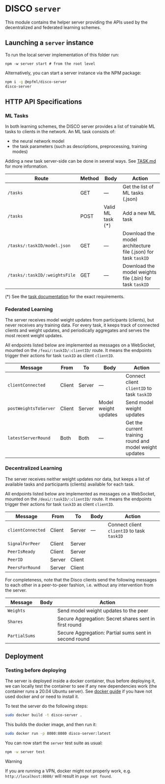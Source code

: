 # DISCO `server`

This module contains the helper server providing the APIs used by the decentralized and federated learning schemes.

## Launching a `server` instance

To run the local server implementation of this folder run:

```
npm -w server start # from the root level
```

Alternatively, you can start a server instance via the NPM package:

```sh
npm i -g @epfml/disco-server
disco-server
```

## HTTP API Specifications

### ML Tasks

In both learning schemes, the DISCO server provides a list of trainable ML tasks to clients in the network. An ML task consists of:

- the neural network model
- the task parameters (such as descriptions, preprocessing, training modes)

Adding a new task server-side can be done in several ways. See [TASK.md](https://github.com/epfml/disco/tree/develop/docs/TASK.md) for more information.

| Route                         | Method | Body               | Action                                                         |
| ----------------------------- | ------ | ------------------ | -------------------------------------------------------------- |
| `/tasks`                      | GET    | —                  | Get the list of ML tasks (.json)                               |
| `/tasks`                      | POST   | Valid ML task (\*) | Add a new ML task                                              |
| `/tasks/:taskID/model.json`   | GET    | —                  | Download the model architecture file (.json) for task `taskID` |
| `/tasks/:taskID/:weightsFile` | GET    | —                  | Download the model weights file (.bin) for task `taskID`       |

(\*) See the [task documentation](https://github.com/epfml/disco/tree/develop/docs/TASK.md) for the exact requirements.

### Federated Learning

The server receives model weight updates from participants (clients), but never receives any training data. For every task, it keeps track of connected clients and weight updates, and periodically aggregates and serves the most recent weight updates.

All endpoints listed below are implemented as messages on a WebSocket, mounted on the `/feai/:taskID/:clientID/` route. It means the endpoints trigger their actions for task `taskID` as client `clientID`.

| Message               | From   | To     | Body                 | Action                                                  |
| --------------------- | ------ | ------ | -------------------- | ------------------------------------------------------- |
| `clientConnected`     | Client | Server | —                    | Connect client `clientID` to task `taskID`              |
| `postWeightsToServer` | Client | Server | Model weight updates | Send model weight updates                               |
| `latestServerRound`   | Both   | Both   | —                    | Get the current training round and model weight updates |

### Decentralized Learning

The server receives neither weight updates nor data, but keeps a list of available tasks and participants (clients) available for each task.

All endpoints listed below are implemented as messages on a WebSocket, mounted on the `/deai/:taskID/:clientID/` route. It means the endpoints trigger their actions for task `taskID` as client `clientID`.

| Message           | From   | To     | Body | Action                                     |
| ----------------- | ------ | ------ | ---- | ------------------------------------------ |
| `clientConnected` | Client | Server | —    | Connect client `clientID` to task `taskID` |
| `SignalForPeer`   | Client | Server |
| `PeerIsReady`     | Client | Server |
| `PeerID`          | Server | Client |
| `PeersForRound`   | Server | Client |

For completeness, note that the Disco clients send the following messages to each other in a peer-to-peer fashion, i.e. without any intervention from the server.

| Message       | Body | Action                                                |
| ------------- | ---- | ----------------------------------------------------- |
| `Weights`     |      | Send model weight updates to the peer                 |
| `Shares`      |      | Secure Aggregation: Secret shares sent in first round |
| `PartialSums` |      | Secure Aggregation: Partial sums sent in second round |

## Deployment

### Testing before deploying

The server is deployed inside a docker container, thus before deploying it, we can locally test the container to see if any new dependencies work (the container runs a 20.04 Ubuntu server). See [docker guide](https://docs.docker.com/get-started/) if you have not used docker and or need to install it.

To test the server do the following steps:

```sh
sudo docker build -t disco-server .
```

This builds the docker image, and then run it:

```sh
sudo docker run -p 8080:8080 disco-server:latest
```

You can now start the `server` test suite as usual:

```sh
npm -w server test
```

> [!WARNING]
> If you are running a VPN, docker might not properly work, e.g. `http://localhost:8080/` will result in `page not found`.
